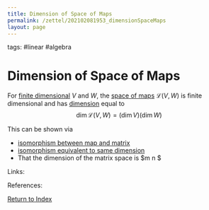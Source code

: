 ```yaml
---
title: Dimension of Space of Maps
permalink: /zettel/202102081953_dimensionSpaceMaps
layout: page
---
```

tags: #linear #algebra

# Dimension of Space of Maps

For [finite dimensional](202102062028_finiteDimensionalVectorSpace) $V$ and $W$, the 
[space of maps](202102071416_linearMapDefinition) $\mathcal{L}(V,W)$ is finite dimensional and has [dimension](202102062253_dimensionDefinition)
equal to 
$$
\mathrm{dim} \, \mathcal{L}(V,W) = (\mathrm{dim} \, V ) (\mathrm{dim} \, W)
$$

This can be shown via 
- [isomorphism between map and matrix](202102081944_mapSpaceIsomorphicMatrixSpace)
- [isomorphism equivalent to same dimension](202102081936_isomorphicEquivalentSameDimension)
- That the dimension of the matrix space is $m n $

Links: 

References: 

[Return to Index](index)